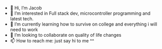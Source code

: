 - 👋 Hi, I’m Jacob
- 👀 I’m interested in Full stack dev, microcontroller programming and latest tech.
- 🌱 I’m currently learning how to survive on college and everything i will need to work 
- 💞️ I’m looking to collaborate on quality of life changes
- 📫 How to reach me: just say hi to me ^^

<!---
ThePhaseless/ThePhaseless is a ✨ special ✨ repository because its `README.md` (this file) appears on your GitHub profile.
You can click the Preview link to take a look at your changes.
--->

